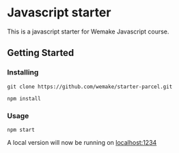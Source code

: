 # Javascript starter

This is a javascript starter for Wemake Javascript course.

## Getting Started

### Installing

```
git clone https://github.com/wemake/starter-parcel.git
```

```
npm install
```

### Usage

```
npm start
```

A local version will now be running on [localhost:1234](http://localhost:1234)
